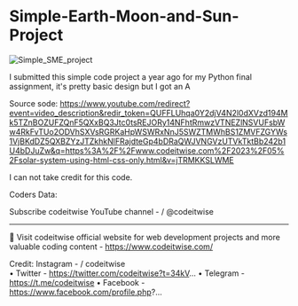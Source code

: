 # Simple-Earth-Moon-and-Sun-Project


![Simple_SME_project](https://github.com/dndplus5/Simple-Earth_Moon-and-Sun-Project/assets/152653893/d1423e74-acc4-4bb1-b0b7-3780bbfbd82f)


I submitted this simple code project a year ago for my Python final assignment,
it's pretty basic design but I got an A

Source sode:
https://www.youtube.com/redirect?event=video_description&redir_token=QUFFLUhqa0Y2djV4N2l0dXVzd194Mk5TZnBOZUFZQnF5QXxBQ3Jtc0tsREJORy14NFhtRmwzVTNEZlNSVUFsbWw4RkFvTUo2ODVhSXVsRGRKaHpWSWRxNnJ5SWZTMWhBS1ZMVFZGYWs1VjBKdDZ5QXBZYzJTZkhkNlFRajdteGp4bDRaQWJVNGVzUTVkTktBb242b1U4bDJuZw&q=https%3A%2F%2Fwww.codeitwise.com%2F2023%2F05%2Fsolar-system-using-html-css-only.html&v=jTRMKKSLWME


I can not take credit for this code.

Coders Data:

Subscribe codeitwise YouTube channel -    / @codeitwise  

-------------------------------------------

📌 Visit codeitwise official website for web development projects and more valuable coding content - https://www.codeitwise.com/

Credit:
 Instagram -   / codeitwise  
• Twitter - https://twitter.com/codeitwise?t=34kV...
• Telegram - https://t.me/codeitwise
• Facebook - https://www.facebook.com/profile.php?...
